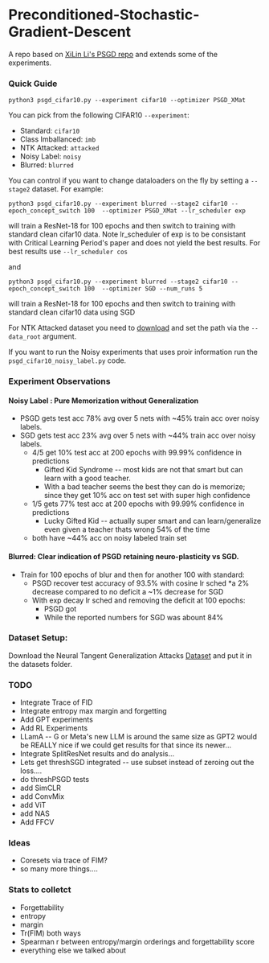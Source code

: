 # Preconditioned-Stochastic-Gradient-Descent
A repo based on [XiLin Li's PSGD repo](https://github.com/lixilinx/psgd_torch) and extends some of the experiments.




### Quick Guide

```shell
python3 psgd_cifar10.py --experiment cifar10 --optimizer PSGD_XMat
```
You can pick from the following CIFAR10 ```--experiment```:
* Standard: ```cifar10```
* Class Imballanced:  ```imb```
* NTK Attacked: ```attacked```
* Noisy Label:  ```noisy```
* Blurred:  ```blurred```

You can control if you want to change dataloaders on the fly by setting a ```--stage2``` dataset.
For example:

```shell
python3 psgd_cifar10.py --experiment blurred --stage2 cifar10 --epoch_concept_switch 100  --optimizer PSGD_XMat --lr_scheduler exp
```

will train a ResNet-18 for 100 epochs and then switch to training with standard clean cifar10 data. Note lr_scheduler of exp is to be consistant with Critical Learning Period's paper and does not yield the best results. For best results use ```--lr_scheduler cos```

and 

```shell
python3 psgd_cifar10.py --experiment blurred --stage2 cifar10 --epoch_concept_switch 100  --optimizer SGD --num_runs 5
```
will train a ResNet-18 for 100 epochs and then switch to training with standard clean cifar10 data using SGD

For NTK Attacked dataset you need to [download](https://drive.google.com/drive/folders/1OD54_gK6wnhyVwQGnHs7vIsKVOL-48zd?usp=share_link) and set the path via the  ```--data_root``` argument.

If you want to run the Noisy experiments that uses proir information run the ```psgd_cifar10_noisy_label.py``` code.


### Experiment Observations 
#### Noisy Label : Pure Memorization without Generalization 
  * PSGD gets test acc 78% avg over 5 nets with ~45% train acc over noisy labels. 
  * SGD gets test acc 23% avg over 5 nets with ~44% train acc over noisy labels.
    * 4/5 get 10% test acc at 200 epochs with 99.99% confidence in predictions 
      * Gifted Kid Syndrome -- most kids are not that smart but can learn with a good teacher. 
      * With a bad teacher seems the best they can do is memorize; since they get 10% acc on test set with super high confidence
    * 1/5 gets 77% test acc at 200 epochs with 99.99% confidence in predictions 
      * Lucky Gifted Kid -- actually super smart and can learn/generalize even given a teacher thats wrong 54% of the time
    * both have ~44% acc on noisy labeled train set 
    
#### Blurred: Clear indication of PSGD retaining neuro-plasticity vs SGD.
  * Train for 100 epochs of blur and then for another 100 with standard: 
    * PSGD recover test accuracy of 93.5% with cosine lr sched
      *a 2% decrease compared to no deficit a ~1% decrease for SGD
    * With exp decay lr sched and removing the deficit at 100 epochs:
      * PSGD got
      * While the reported numbers for SGD was abount 84% 


### Dataset Setup:
Download the Neural Tangent Generalization Attacks [Dataset](https://drive.google.com/drive/folders/1OD54_gK6wnhyVwQGnHs7vIsKVOL-48zd?usp=share_link) and put it in the datasets folder.

### TODO
* Integrate Trace of FID
* Integrate entropy max margin and forgetting 
* Add GPT experiments
* Add RL Experiments
* LLamA -- G or Meta's new LLM is around the same size as GPT2 would be REALLY nice if we could get results for that since its newer...
* Integrate SplitResNet results and do analysis...
* Lets get threshSGD integrated -- use subset instead of zeroing out the loss....
* do threshPSGD tests
* add SimCLR 
* add ConvMix
* add ViT 
* add NAS
* Add FFCV


### Ideas
* Coresets via trace of FIM?
* so many more things.... 


### Stats to colletct
* Forgettability 
* entropy 
* margin 
* Tr(FIM) both ways 
* Spearman r between entropy/margin orderings and forgettability score
* everything else we talked about
